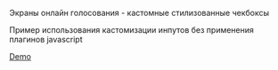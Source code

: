 Экраны онлайн голосования - кастомные стилизованные чекбоксы

Пример использования кастомизации инпутов без применения плагинов javascript

<a href="https://korosteleva.github.io/css-checkboxes/">Demo</a> 
